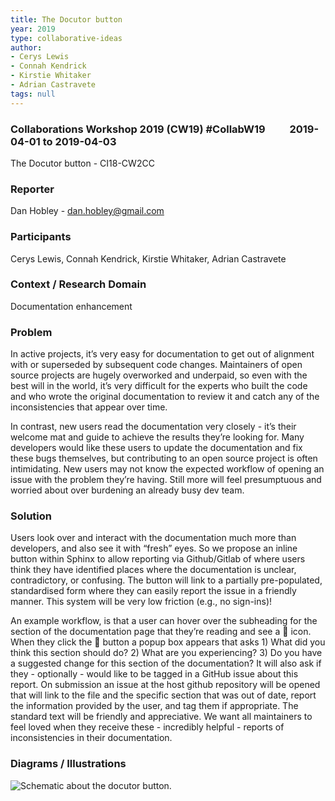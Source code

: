 ```yaml
---
title: The Docutor button
year: 2019
type: collaborative-ideas
author:
- Cerys Lewis
- Connah Kendrick
- Kirstie Whitaker
- Adrian Castravete
tags: null
---
```



### Collaborations Workshop 2019 (CW19) #CollabW19          2019-04-01 to 2019-04-03

The Docutor button - CI18-CW2CC


### **Reporter**

Dan Hobley - dan.hobley@gmail.com


### **Participants**

Cerys Lewis, Connah Kendrick, Kirstie Whitaker, Adrian Castravete


### **Context / Research Domain**

Documentation enhancement


### **Problem**

In active projects, it’s very easy for documentation to get out of alignment with or superseded by subsequent code changes. Maintainers of open source projects are hugely overworked and underpaid, so even with the best will in the world, it’s very difficult for the experts who built the code and who wrote the original documentation to review it and catch any of the inconsistencies that appear over time.

In contrast, new users read the documentation very closely - it’s their welcome mat and guide to achieve the results they’re looking for. Many developers would like these users to update the documentation and fix these bugs themselves, but contributing to an open source project is often intimidating. New users may not know the expected workflow of opening an issue with the problem they’re having. Still more will feel presumptuous and worried about over burdening an already busy dev team.


### **Solution**

Users look over and interact with the documentation much more than developers, and also see it with “fresh” eyes. So we propose an inline button within Sphinx to allow reporting via Github/Gitlab of where users think they have identified places where the documentation is unclear, contradictory, or confusing. The button will link to a partially pre-populated, standardised form where they can easily report the issue in a friendly manner. This system will be very low friction (e.g., no sign-ins)!

An example workflow, is that a user can hover over the subheading for the section of the documentation page that they’re reading and see a 🤔 icon. When they click the 🤔 button a popup box appears that asks 1) What did you think this section should do? 2) What are you experiencing? 3) Do you have a suggested change for this section of the documentation? It will also ask if they - optionally - would like to be tagged in a GitHub issue about this report. On submission an issue at the host github repository will be opened that will link to the file and the specific section that was out of date, report the information provided by the user, and tag them if appropriate. The standard text will be friendly and appreciative. We want all maintainers to feel loved when they receive these - incredibly helpful - reports of inconsistencies in their documentation.


### **Diagrams / Illustrations**

![Schematic about the docutor button.](../images/cw19-docutor.jpg)
